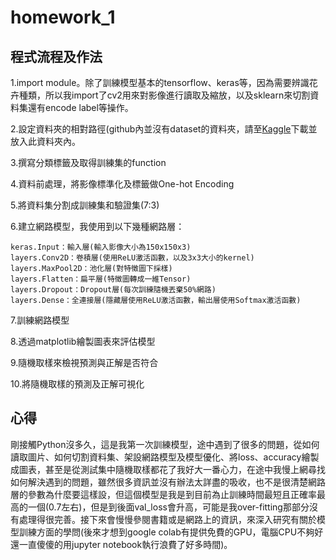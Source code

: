 # homework_1
## 程式流程及作法
1.import module。除了訓練模型基本的tensorflow、keras等，因為需要辨識花卉種類，所以我import了cv2用來對影像進行讀取及縮放，以及sklearn來切割資料集還有encode label等操作。

2.設定資料夾的相對路徑(github內並沒有dataset的資料夾，請至[Kaggle](https://www.kaggle.com/alxmamaev/flowers-recognition)下載並放入此資料夾內。

3.撰寫分類標籤及取得訓練集的function

4.資料前處理，將影像標準化及標籤做One-hot Encoding

5.將資料集分割成訓練集和驗證集(7:3)

6.建立網路模型，我使用到以下幾種網路層：
```
keras.Input：輸入層(輸入影像大小為150x150x3)
layers.Conv2D：卷積層(使用ReLU激活函數，以及3x3大小的kernel)
layers.MaxPool2D：池化層(對特徵圖下採樣)
layers.Flatten：扁平層(特徵圖轉成一維Tensor)
layers.Dropout：Dropout層(每次訓練隨機丟棄50%網路)
layers.Dense：全連接層(隱藏層使用ReLU激活函數，輸出層使用Softmax激活函數)
```

7.訓練網路模型

8.透過matplotlib繪製圖表來評估模型

9.隨機取樣來檢視預測與正解是否符合

10.將隨機取樣的預測及正解可視化

## 心得
剛接觸Python沒多久，這是我第一次訓練模型，途中遇到了很多的問題，從如何讀取圖片、如何切割資料集、架設網路模型及模型優化、將loss、accuracy繪製成圖表，甚至是從測試集中隨機取樣都花了我好大一番心力，在途中我慢上網尋找如何解決遇到的問題，雖然很多資訊並沒有辦法太詳盡的吸收，也不是很清楚網路層的參數為什麼要這樣設，但這個模型是我是到目前為止訓練時間最短且正確率最高的一個(0.7左右)，但是到後面val_loss會升高，可能是我over-fitting那部分沒有處理得很完善。接下來會慢慢參閱書籍或是網路上的資訊，來深入研究有關於模型訓練方面的學問(後來才想到google colab有提供免費的GPU，電腦CPU不夠好還一直傻傻的用jupyter notebook執行浪費了好多時間)。
